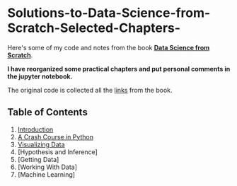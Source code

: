Solutions-to-Data-Science-from-Scratch-Selected-Chapters-
=========================

Here's some of my code and notes from the book __[Data Science from Scratch](http://joelgrus.com/2015/04/26/data-science-from-scratch-first-principles-with-python/)__. 

**I have reorganized some practical chapters and put personal comments in the jupyter notebook.**

The original code is collected all the [links](https://github.com/joelgrus/data-science-from-scratch/blob/master/links.md) from the book.

## Table of Contents

1. [Introduction](https://github.com/dchen40/Solutions-to-Data-Science-from-Scratch-Selected-Chapters-/blob/master/Introduction.ipynb)
2. [A Crash Course in Python](https://github.com/dchen40/Solutions-to-Data-Science-from-Scratch-Selected-Chapters-/blob/master/A%20Crash%20Course%20in%20Python.ipynb)
3. [Visualizing Data](https://github.com/dchen40/Solutions-to-Data-Science-from-Scratch-Selected-Chapters-/blob/master/Visualization.ipynb)
4. [Hypothesis and Inference]
5. [Getting Data]
6. [Working With Data]
7. [Machine Learning]
